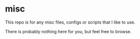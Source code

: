 # misc
This repo is for any misc files, configs or scripts that I like to use.

There is probably nothing here for you, but feel free to browse.
